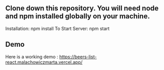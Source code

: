 ## Clone down this repository. You will need node and npm installed globally on your machine.
Installation:
npm install
To Start Server:
npm start


## Demo

Here is a working demo : https://beers-list-react.malachowiczmarta.vercel.app/
